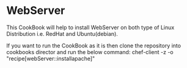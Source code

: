 # WebServer

This CookBook will help to install WebServer on both type of Linux Distribution i.e. RedHat and Ubuntu(debian).

If you want to run the CookBook as it is then clone the repository into cookbooks director and run the below command:
            chef-client -z -o "recipe[webServer::installapache]"            
